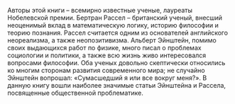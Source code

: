 <!--2024-01-21 22:33:03-->
Авторы этой книги – всемирно известные ученые, лауреаты Нобелевской премии. Бертран Рассел – британский ученый, внесший неоценимый вклад в математическую логику, историю философии и теорию познания. Рассел считается одним из основателей английского неореализма, а также неопозитивизма.
Альберт Эйнштейн, помимо своих выдающихся работ по физике, много писал о проблемах социологии и политики, а также всю жизнь живо интересовался вопросами философии.
Оба ученых довольно скептически относились ко многим сторонам развития современного мира; не случайно Эйнштейн вопрошал: «Сумасшедший я или все вокруг меня?». В данную книгу вошли наиболее значимые статьи Эйнштейна и Рассела, посвященные общественной проблематике.